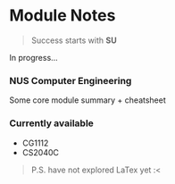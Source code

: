 # Module Notes
> Success starts with **SU**

In progress...

### NUS Computer Engineering
Some core module summary + cheatsheet

### Currently available
* CG1112
* CS2040C

> P.S. have not explored LaTex yet :<

